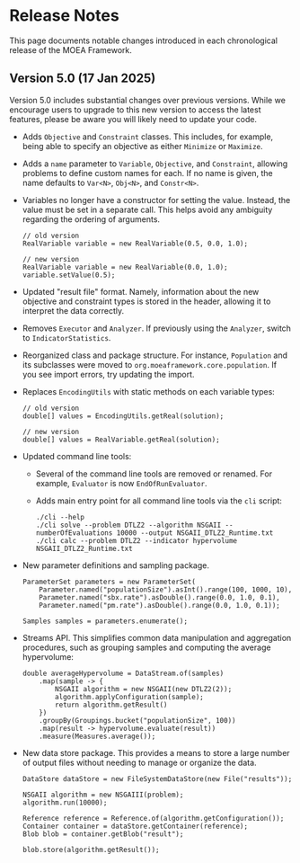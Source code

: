 # Release Notes

This page documents notable changes introduced in each chronological release of the MOEA Framework.

## Version 5.0 (17 Jan 2025)

Version 5.0 includes substantial changes over previous versions.  While we encourage users to upgrade to this new
version to access the latest features, please be aware you will likely need to update your code.
  
  * Adds `Objective` and `Constraint` classes.  This includes, for example, being able to specify an objective as either
    `Minimize` or `Maximize`.
    
  * Adds a `name` parameter to `Variable`, `Objective`, and `Constraint`, allowing problems to define custom names for
    each.  If no name is given, the name defaults to `Var<N>`, `Obj<N>`, and `Constr<N>`.
    
  * Variables no longer have a constructor for setting the value.  Instead, the value must be set in a separate call.
    This helps avoid any ambiguity regarding the ordering of arguments.
    ```
    // old version
    RealVariable variable = new RealVariable(0.5, 0.0, 1.0);
    
    // new version
    RealVariable variable = new RealVariable(0.0, 1.0);
    variable.setValue(0.5);
    ```
    
  * Updated "result file" format.  Namely, information about the new objective and constraint types is stored in the
    header, allowing it to interpret the data correctly.
    
  * Removes `Executor` and `Analyzer`.  If previously using the `Analyzer`, switch to `IndicatorStatistics`.
  
  * Reorganized class and package structure.  For instance, `Population` and its subclasses were moved to
    `org.moeaframework.core.population`.  If you see import errors, try updating the import.
    
  * Replaces `EncodingUtils` with static methods on each variable types:
    ```
    // old version
    double[] values = EncodingUtils.getReal(solution);
    
    // new version
    double[] values = RealVariable.getReal(solution);
    ```
    
  * Updated command line tools:
  
    * Several of the command line tools are removed or renamed.  For example, `Evaluator` is now `EndOfRunEvaluator`.
    
    * Adds main entry point for all command line tools via the `cli` script:
      ```
      ./cli --help
      ./cli solve --problem DTLZ2 --algorithm NSGAII --numberOfEvaluations 10000 --output NSGAII_DTLZ2_Runtime.txt
      ./cli calc --problem DTLZ2 --indicator hypervolume NSGAII_DTLZ2_Runtime.txt
      ```
       
  * New parameter definitions and sampling package.  
    ```
    ParameterSet parameters = new ParameterSet(
        Parameter.named("populationSize").asInt().range(100, 1000, 10),
        Parameter.named("sbx.rate").asDouble().range(0.0, 1.0, 0.1),
        Parameter.named("pm.rate").asDouble().range(0.0, 1.0, 0.1));
    
    Samples samples = parameters.enumerate();
    ```
    
  * Streams API.  This simplifies common data manipulation and aggregation procedures, such as grouping samples and
    computing the average hypervolume:
    ```
    double averageHypervolume = DataStream.of(samples)
        .map(sample -> {
            NSGAII algorithm = new NSGAII(new DTLZ2(2));
            algorithm.applyConfiguration(sample);
            return algorithm.getResult()
        })
        .groupBy(Groupings.bucket("populationSize", 100))
        .map(result -> hypervolume.evaluate(result))
        .measure(Measures.average());
    ```
  
  * New data store package.  This provides a means to store a large number of output files without needing to manage
    or organize the data.
    ```
    DataStore dataStore = new FileSystemDataStore(new File("results"));
    
    NSGAII algorithm = new NSGAIII(problem);
	algorithm.run(10000);
    	
    Reference reference = Reference.of(algorithm.getConfiguration());
    Container container = dataStore.getContainer(reference);
    Blob blob = container.getBlob("result");
    
    blob.store(algorithm.getResult());
    ```
 
